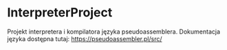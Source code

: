 # InterpreterProject
Projekt interpretera i kompilatora języka pseudoassemblera. 
Dokumentacja języka dostępna tutaj: https://pseudoassembler.pl/src/
